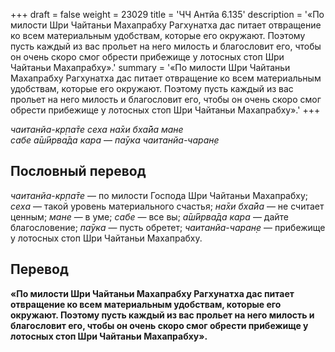 +++
draft = false
weight = 23029
title = 'ЧЧ Антйа 6.135'
description = '«По милости Шри Чайтаньи Махапрабху Рагхунатха дас питает отвращение ко всем материальным удобствам, которые его окружают. Поэтому пусть каждый из вас прольет на него милость и благословит его, чтобы он очень скоро смог обрести прибежище у лотосных стоп Шри Чайтаньи Махапрабху».'
summary = '«По милости Шри Чайтаньи Махапрабху Рагхунатха дас питает отвращение ко всем материальным удобствам, которые его окружают. Поэтому пусть каждый из вас прольет на него милость и благословит его, чтобы он очень скоро смог обрести прибежище у лотосных стоп Шри Чайтаньи Махапрабху».'
+++

_чаитанйа-кр̣па̄те сеха на̄хи бха̄йа мане  
сабе а̄ш́ӣрва̄да кара_ — _па̄ука чаитанйа-чаран̣е_

## Пословный перевод

_чаитанйа_\-_кр̣па̄те_ — по милости Господа Шри Чайтаньи Махапрабху; _сеха_ — такой уровень материального счастья; _на̄хи_ _бха̄йа_ — не считает ценным; _мане_ — в уме; _сабе_ — все вы; _а̄ш́ӣрва̄да_ _кара_ — дайте благословение; _па̄ука_ — пусть обретет; _чаитанйа_\-_чаран̣е_ — прибежище у лотосных стоп Шри Чайтаньи Махапрабху.

## Перевод

**«По милости Шри Чайтаньи Махапрабху Рагхунатха дас питает отвращение ко всем материальным удобствам, которые его окружают. Поэтому пусть каждый из вас прольет на него милость и благословит его, чтобы он очень скоро смог обрести прибежище у лотосных стоп Шри Чайтаньи Махапрабху».**
